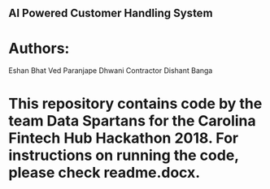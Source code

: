 ## AI Powered Customer Handling System
# Authors:
Eshan Bhat
Ved Paranjape
Dhwani Contractor
Dishant Banga
# This repository contains code by the team Data Spartans for the Carolina Fintech Hub Hackathon 2018. For instructions on running the code, please check readme.docx.

